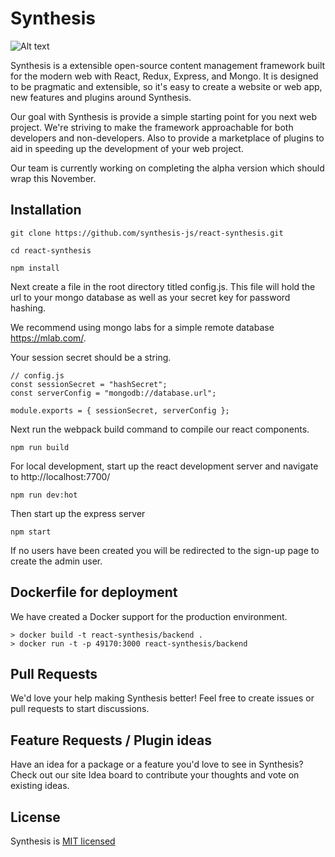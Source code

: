 # Synthesis

![Alt text](/admin/assets/logo.jpg)

Synthesis is a extensible open-source content management framework built for the modern web with React, Redux, Express, and Mongo. It is designed to be pragmatic and extensible, so it's easy to create a website or web app, new features and plugins around Synthesis.

Our goal with Synthesis is provide a simple starting point for you next web project. We're striving to make the framework approachable for both developers and non-developers.  Also to provide a marketplace of plugins to aid in speeding up the development of your web project. 

Our team is currently working on completing the alpha version which should wrap this November. 

## Installation
```
git clone https://github.com/synthesis-js/react-synthesis.git

cd react-synthesis

npm install
```

Next create a file in the root directory titled config.js. This file will hold the url to your mongo database as well as your secret key for password hashing. 

We recommend using mongo labs for a simple remote database https://mlab.com/.

Your session secret should be a string.

```
// config.js
const sessionSecret = "hashSecret";
const serverConfig = "mongodb://database.url";

module.exports = { sessionSecret, serverConfig };
```

Next run the webpack build command to compile our react components.
```
npm run build
```

For local development, start up the react development server and navigate to http://localhost:7700/
```
npm run dev:hot
```

Then start up the express server
```
npm start
```

If no users have been created you will be redirected to the sign-up page to create the admin user.

## Dockerfile for deployment

We have created a Docker support for the production environment.

```
> docker build -t react-synthesis/backend .
> docker run -t -p 49170:3000 react-synthesis/backend
```

## Pull Requests

We'd love your help making Synthesis better! Feel free to create issues or pull requests to start discussions.

## Feature Requests / Plugin ideas

Have an idea for a package or a feature you'd love to see in Synthesis? Check out our site Idea board to contribute your thoughts and vote on existing ideas.

## License

Synthesis is <a href="https://github.com/synthesis-js/synthesis/blob/master/LICENSE" >MIT licensed</a>
